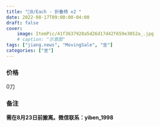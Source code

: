 ```yaml
---
title: "🔪0/Each - 折叠椅 x2 "
date: 2022-08-17T09:00:00-04:00
draft: false
cover:
    image: ItemPic/41f3637928a5d26d17d42f659e3052a_.jpg
    # caption: "示意图"
tags: ["jiang.news", "MovingSale", "坐"]
categories: ["坐"]
---
```


### 价格
0刀

### 备注
**需在8月23日前搬离。微信联系：yiben_1998** 

